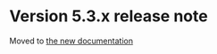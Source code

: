 Version 5.3.x release note
==========================

Moved to [the new documentation](https://documentation.simplicite.io/versions/release-notes/v5-3)